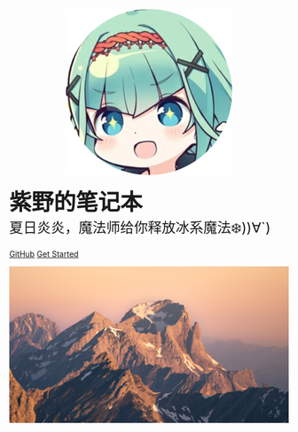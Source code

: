 
<!-- ![logo](image/icon.png) -->
<center>
<a href='/'>
<img src="images/icon.png" width=300>
</a>
</center>


<b style=font-size:40px>紫野的笔记本<br /></b>
<a style=font-size:25px>夏日炎炎，魔法师给你释放冰系魔法❄️))∀`)</a>

[GitHub](https://github.com/nobody0know/nobody_notebook)
[Get Started](#欢迎光临紫野的笔记本！)
<!-- 背景图片 -->
![](_media/wallhaven-d6w763.jpg)
